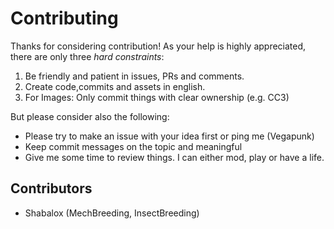 # Contributing

Thanks for considering contribution! 
As your help is highly appreciated, there are only three *hard constraints*:

1. Be friendly and patient in issues, PRs and comments.
2. Create code,commits and assets in english. 
3. For Images: Only commit things with clear ownership (e.g. CC3)

But please consider also the following: 

* Please try to make an issue with your idea first or ping me (Vegapunk)
* Keep commit messages on the topic and meaningful
* Give me some time to review things. I can either mod, play or have a life. 

## Contributors 

- Shabalox (MechBreeding, InsectBreeding)